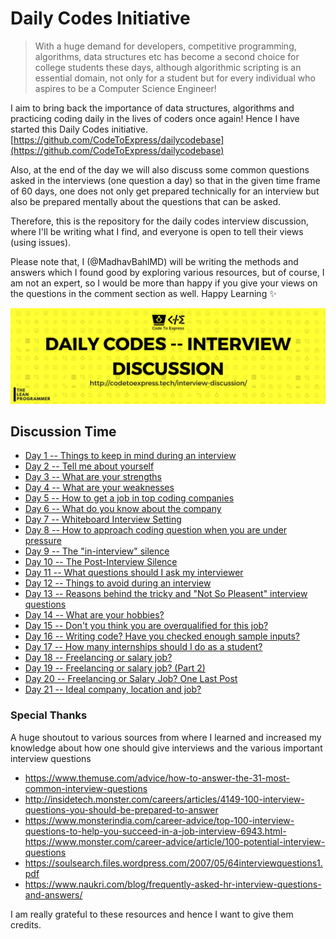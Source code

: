 # Daily Codes Initiative

> With a huge demand for developers, competitive programming, algorithms, data structures etc has become a second choice for college students these days, although algorithmic scripting is an essential domain, not only for a student but for every individual who aspires to be a Computer Science Engineer!

I aim to bring back the importance of data structures, algorithms and practicing coding daily in the lives of coders once again! Hence I have started this Daily Codes initiative. [https://github.com/CodeToExpress/dailycodebase](https://github.com/CodeToExpress/dailycodebase)

Also, at the end of the day we will also discuss some common questions asked in the interviews (one question a day) so that in the given time frame of 60 days, one does not only get prepared technically for an interview but also be prepared mentally about the questions that can be asked.

Therefore, this is the repository for the daily codes interview discussion, where I'll be writing what I find, and everyone is open to tell their views (using issues).

Please note that, I (@MadhavBahlMD) will be writing the methods and answers which I found good by exploring various resources, but of course, I am not an expert, so I would be more than happy if you give your views on the questions in the comment section as well. Happy Learning ✨

![cover](./cover.png)

## Discussion Time

- [Day 1 -- Things to keep in mind during an interview](./day1/)
- [Day 2 -- Tell me about yourself](./day2/)
- [Day 3 -- What are your strengths](./day3/)
- [Day 4 -- What are your weaknesses](./day4/)
- [Day 5 -- How to get a job in top coding companies](./day5/)
- [Day 6 -- What do you know about the company](./day6/)
- [Day 7 -- Whiteboard Interview Setting](./day7/)
- [Day 8 -- How to approach coding question when you are under pressure](./day8/)
- [Day 9 -- The "in-interview" silence](./day9/)
- [Day 10 -- The Post-Interview Silence](./day10/)
- [Day 11 -- What questions should I ask my interviewer](./day11/)
- [Day 12 -- Things to avoid during an interview](./day12/)
- [Day 13 -- Reasons behind the tricky and "Not So Pleasent" interview questions](./day13)
- [Day 14 -- What are your hobbies?](./day14)
- [Day 15 -- Don't you think you are overqualified for this job?](./day15)
- [Day 16 -- Writing code? Have you checked enough sample inputs?](./day16)
- [Day 17 -- How many internships should I do as a student?](./day17)
- [Day 18 -- Freelancing or salary job?](./day18)
- [Day 19 -- Freelancing or salary job? (Part 2)](./day19)
- [Day 20 -- Freelancing or Salary Job? One Last Post](./day20)
- [Day 21 -- Ideal company, location and job?](./day20)

### Special Thanks

A huge shoutout to various sources from where I learned and increased my knowledge about how one should give interviews and the various important interview questions

- https://www.themuse.com/advice/how-to-answer-the-31-most-common-interview-questions
- http://insidetech.monster.com/careers/articles/4149-100-interview-questions-you-should-be-prepared-to-answer
- https://www.monsterindia.com/career-advice/top-100-interview-questions-to-help-you-succeed-in-a-job-interview-6943.html- https://www.monster.com/career-advice/article/100-potential-interview-questions
- https://soulsearch.files.wordpress.com/2007/05/64interviewquestions1.pdf
- https://www.naukri.com/blog/frequently-asked-hr-interview-questions-and-answers/

I am really grateful to these resources and hence I want to give them credits.